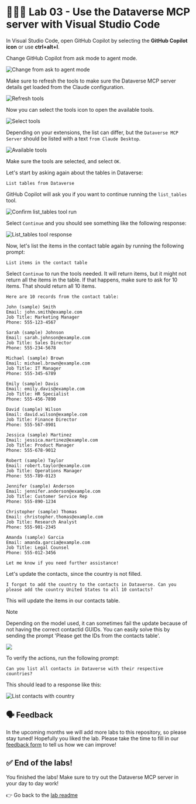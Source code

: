 # 🧑🏽‍💻 Lab 03 - Use the Dataverse MCP server with Visual Studio Code

In Visual Studio Code, open GitHub Copilot by selecting the **GitHub Copilot icon** or use **ctrl+alt+I**.

Change GitHub Copilot from ask mode to agent mode.

![Change from ask to agent mode](./assets/change-ask-agent-mode.png)

Make sure to refresh the tools to make sure the Dataverse MCP server details get loaded from the Claude configuration.

![Refresh tools](./assets/refresh-tools.png)

Now you can select the tools icon to open the available tools.

![Select tools](./assets/select-tools.png)

Depending on your extensions, the list can differ, but the `Dataverse MCP Server` should be listed with a text `from Claude Desktop`.

![Available tools](./assets/available-tools.png)

Make sure the tools are selected, and select `OK`.

Let's start by asking again about the tables in Dataverse:

```
List tables from Dataverse
```

GitHub Copilot will ask you if you want to continue running the `list_tables` tool. 

![Confirm list_tables tool run](./assets/confirm-tool-run.png)

Select `Continue` and you should see something like the following response:

![List_tables tool response](./assets/list-tables-response.png)

Now, let's list the items in the contact table again by running the following prompt:

```
List items in the contact table
```

Select `Continue` to run the tools needed. It will return items, but it might not return all the items in the table. If that happens, make sure to ask for 10 items. That should return all 10 items.

```
Here are 10 records from the contact table:

John (sample) Smith
Email: john.smith@example.com
Job Title: Marketing Manager
Phone: 555-123-4567

Sarah (sample) Johnson
Email: sarah.johnson@example.com
Job Title: Sales Director
Phone: 555-234-5678

Michael (sample) Brown
Email: michael.brown@example.com
Job Title: IT Manager
Phone: 555-345-6789

Emily (sample) Davis
Email: emily.davis@example.com
Job Title: HR Specialist
Phone: 555-456-7890

David (sample) Wilson
Email: david.wilson@example.com
Job Title: Finance Director
Phone: 555-567-8901

Jessica (sample) Martinez
Email: jessica.martinez@example.com
Job Title: Product Manager
Phone: 555-678-9012

Robert (sample) Taylor
Email: robert.taylor@example.com
Job Title: Operations Manager
Phone: 555-789-0123

Jennifer (sample) Anderson
Email: jennifer.anderson@example.com
Job Title: Customer Service Rep
Phone: 555-890-1234

Christopher (sample) Thomas
Email: christopher.thomas@example.com
Job Title: Research Analyst
Phone: 555-901-2345

Amanda (sample) Garcia
Email: amanda.garcia@example.com
Job Title: Legal Counsel
Phone: 555-012-3456

Let me know if you need further assistance!
```

Let's update the contacts, since the country is not filled.

```
I forgot to add the country to the contacts in Dataverse. Can you please add the country United States to all 10 contacts?
```

This will update the items in our contacts table.

> [!NOTE]
> Depending on the model used, it can sometimes fail the update because of not having the correct contactid GUIDs. You can easily solve this by sending the prompt 'Please get the IDs from the contacts table'.

![](./assets/updated-items.png)

To verify the actions, run the following prompt:

```
Can you list all contacts in Dataverse with their respective countries?
```

This should lead to a response like this:

![List contacts with country](./assets/list-items-country.png)

## 🗣️ Feedback

In the upcoming months we will add more labs to this repository, so please stay tuned! Hopefully you liked the lab. Please take the time to fill in our [feedback form](https://aka.ms/Dataverse/MCP/Lab/Feedback) to tell us how we can improve!

## ✅ End of the labs!

You finished the labs! Make sure to try out the Dataverse MCP server in your day to day work!

👉 Go back to the [lab readme](../README.md)

